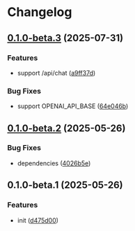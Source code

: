 # Changelog

## [0.1.0-beta.3](https://github.com/CyanSalt/openai-ollama/compare/v0.1.0-beta.2...v0.1.0-beta.3) (2025-07-31)

### Features

* support /api/chat ([a9ff37d](https://github.com/CyanSalt/openai-ollama/commit/a9ff37de322145fd36881a8aa0e365adb59a4fcd))

### Bug Fixes

* support OPENAI_API_BASE ([64e046b](https://github.com/CyanSalt/openai-ollama/commit/64e046b8b3933e5270b51823c8e832683e874ed4))

## [0.1.0-beta.2](https://github.com/CyanSalt/openai-ollama/compare/v0.1.0-beta.1...v0.1.0-beta.2) (2025-05-26)

### Bug Fixes

* dependencies ([4026b5e](https://github.com/CyanSalt/openai-ollama/commit/4026b5eac4e5ffcfbda95701c356a0068746111b))

## 0.1.0-beta.1 (2025-05-26)

### Features

* init ([d475d00](https://github.com/CyanSalt/openai-ollama/commit/d475d0060f32e94993acef914a92e7b7ca11c6c0))
